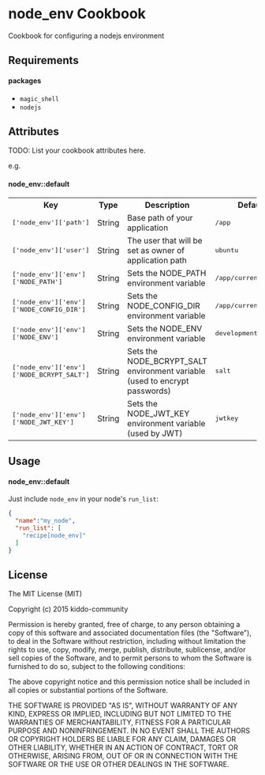 node_env Cookbook
=================
Cookbook for configuring a nodejs environment

Requirements
------------
#### packages
- `magic_shell`
- `nodejs`

Attributes
----------
TODO: List your cookbook attributes here.

e.g.
#### node_env::default
<table>
  <tr>
    <th>Key</th>
    <th>Type</th>
    <th>Description</th>
    <th>Default</th>
  </tr>
  <tr>
    <td><tt>['node_env']['path']</tt></td>
    <td>String</td>
    <td>Base path of your application</td>
    <td><tt>/app</tt></td>
  </tr>
  <tr>
    <td><tt>['node_env']['user']</tt></td>
    <td>String</td>
    <td>The user that will be set as owner of application path</td>
    <td><tt>ubuntu</tt></td>
  </tr>
  <tr>
    <td><tt>['node_env']['env']['NODE_PATH']</tt></td>
    <td>String</td>
    <td>Sets the NODE_PATH environment variable</td>
    <td><tt>/app/current</tt></td>
  </tr>
  <tr>
    <td><tt>['node_env']['env']['NODE_CONFIG_DIR']</tt></td>
    <td>String</td>
    <td>Sets the NODE_CONFIG_DIR environment variable</td>
    <td><tt>/app/current/config</tt></td>
  </tr>
  <tr>
    <td><tt>['node_env']['env']['NODE_ENV']</tt></td>
    <td>String</td>
    <td>Sets the NODE_ENV environment variable</td>
    <td><tt>development</tt></td>
  </tr>
  <tr>
    <td><tt>['node_env']['env']['NODE_BCRYPT_SALT']</tt></td>
    <td>String</td>
    <td>Sets the NODE_BCRYPT_SALT environment variable (used to encrypt passwords)</td>
    <td><tt>salt</tt></td>
  </tr>
  <tr>
    <td><tt>['node_env']['env']['NODE_JWT_KEY']</tt></td>
    <td>String</td>
    <td>Sets the NODE_JWT_KEY environment variable (used by JWT)</td>
    <td><tt>jwtkey</tt></td>
  </tr>
</table>

Usage
-----
#### node_env::default
Just include `node_env` in your node's `run_list`:

```json
{
  "name":"my_node",
  "run_list": [
    "recipe[node_env]"
  ]
}
```

License
-------------------
The MIT License (MIT)

Copyright (c) 2015 kiddo-community

Permission is hereby granted, free of charge, to any person obtaining a copy
of this software and associated documentation files (the "Software"), to deal
in the Software without restriction, including without limitation the rights
to use, copy, modify, merge, publish, distribute, sublicense, and/or sell
copies of the Software, and to permit persons to whom the Software is
furnished to do so, subject to the following conditions:

The above copyright notice and this permission notice shall be included in all
copies or substantial portions of the Software.

THE SOFTWARE IS PROVIDED "AS IS", WITHOUT WARRANTY OF ANY KIND, EXPRESS OR
IMPLIED, INCLUDING BUT NOT LIMITED TO THE WARRANTIES OF MERCHANTABILITY,
FITNESS FOR A PARTICULAR PURPOSE AND NONINFRINGEMENT. IN NO EVENT SHALL THE
AUTHORS OR COPYRIGHT HOLDERS BE LIABLE FOR ANY CLAIM, DAMAGES OR OTHER
LIABILITY, WHETHER IN AN ACTION OF CONTRACT, TORT OR OTHERWISE, ARISING FROM,
OUT OF OR IN CONNECTION WITH THE SOFTWARE OR THE USE OR OTHER DEALINGS IN THE
SOFTWARE.
